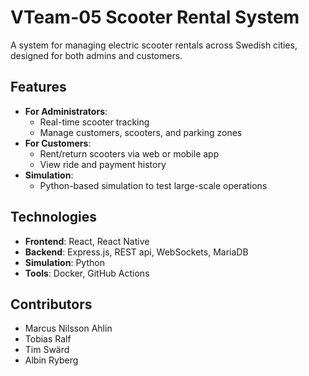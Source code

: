 # VTeam-05 Scooter Rental System

A system for managing electric scooter rentals across Swedish cities, designed for both admins and customers.

## Features
- **For Administrators**:
  - Real-time scooter tracking
  - Manage customers, scooters, and parking zones
- **For Customers**:
  - Rent/return scooters via web or mobile app
  - View ride and payment history
- **Simulation**:
  - Python-based simulation to test large-scale operations

## Technologies
- **Frontend**: React, React Native
- **Backend**: Express.js, REST api, WebSockets, MariaDB
- **Simulation**: Python
- **Tools**: Docker, GitHub Actions

## Contributors
- Marcus Nilsson Ahlin
- Tobias Ralf
- Tim Swärd
- Albin Ryberg